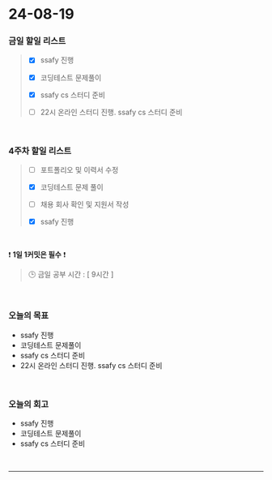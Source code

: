 # 24-08-19
### 금일 할일 리스트
> - [x]  ssafy 진행
>
> - [x]  코딩테스트 문제풀이
>
> - [x]  ssafy cs 스터디 준비
>
> - [ ]  22시 온라인 스터디 진행. ssafy cs 스터디 준비

<br/>

### 4주차 할일 리스트  
> - [ ]  포트폴리오 및 이력서 수정
>
> - [x]  코딩테스트 문제 풀이
>
> - [ ]  채용 회사 확인 및 지원서 작성
>
> - [x]  ssafy 진행

<br/>

❗ **1일 1커밋은 필수** ❗
> 🕒 금일 공부 시간 : [ 9시간 ]

<br/>

### 오늘의 목표
- ssafy 진행
- 코딩테스트 문제풀이
- ssafy cs 스터디 준비
- 22시 온라인 스터디 진행. ssafy cs 스터디 준비

<br>

### 오늘의 회고
- ssafy 진행
- 코딩테스트 문제풀이
- ssafy cs 스터디 준비



<br/>

------------  
